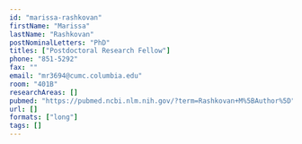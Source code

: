 ```yaml
---
id: "marissa-rashkovan"
firstName: "Marissa"
lastName: "Rashkovan"
postNominalLetters: "PhD"
titles: ["Postdoctoral Research Fellow"]
phone: "851-5292"
fax: ""
email: "mr3694@cumc.columbia.edu"
room: "401B"
researchAreas: []
pubmed: "https://pubmed.ncbi.nlm.nih.gov/?term=Rashkovan+M%5BAuthor%5D"
url: []
formats: ["long"]
tags: []
---
```

